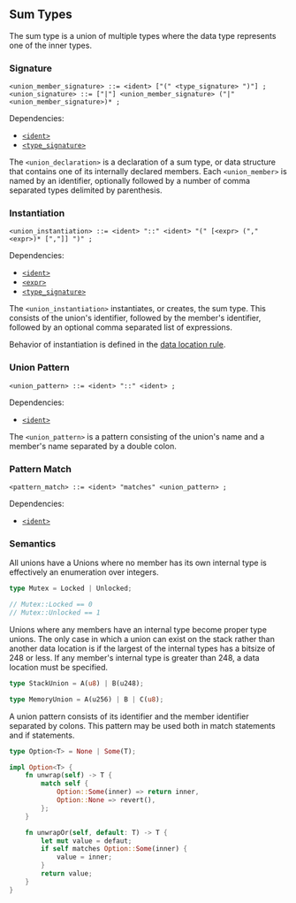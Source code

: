 ## Sum Types

The sum type is a union of multiple types where the data type represents one of the inner types.

### Signature

```ebnf
<union_member_signature> ::= <ident> ["(" <type_signature> ")"] ;
<union_signature> ::= ["|"] <union_member_signature> ("|" <union_member_signature>)* ;
```

Dependencies:

- [`<ident>`](../identifiers.md)
- [`<type_signature>`](assignment.md)

The `<union_declaration>` is a declaration of a sum type, or data structure that contains one of its
internally declared members. Each `<union_member>` is named by an identifier, optionally followed by
a number of comma separated types delimited by parenthesis.

### Instantiation

```ebnf
<union_instantiation> ::= <ident> "::" <ident> "(" [<expr> ("," <expr>)* [","]] ")" ;
```

Dependencies:

- [`<ident>`](../identifiers.md)
- [`<expr>`](../expressions.md)
- [`<type_signature>`](signature.md)

The `<union_instantiation>` instantiates, or creates, the sum type. This consists of the union's
identifier, followed by the member's identifier, followed by an optional comma separated list of
expressions.

Behavior of instantiation is defined in the [data location rule](../../semantics/data-locations.md).

### Union Pattern

```ebnf
<union_pattern> ::= <ident> "::" <ident> ;
```

Dependencies:

- [`<ident>`](../identifiers.md)

The `<union_pattern>` is a pattern consisting of the union's name and a member's name separated by a
double colon.

### Pattern Match

```ebnf
<pattern_match> ::= <ident> "matches" <union_pattern> ;
```

Dependencies:

- [`<ident>`](../identifiers.md)

### Semantics

All unions have a Unions where no member has its own internal type is effectively an enumeration over integers.

```rs
type Mutex = Locked | Unlocked;

// Mutex::Locked == 0
// Mutex::Unlocked == 1
```

Unions where any members have an internal type become proper type unions. The only case in which a
union can exist on the stack rather than another data location is if the largest of the internal
types has a bitsize of 248 or less. If any member's internal type is greater than 248, a data
location must be specified.

```rs
type StackUnion = A(u8) | B(u248);

type MemoryUnion = A(u256) | B | C(u8);
```

A union pattern consists of its identifier and the member identifier separated by colons. This
pattern may be used both in match statements and if statements.

```rs
type Option<T> = None | Some(T);

impl Option<T> {
    fn unwrap(self) -> T {
        match self {
            Option::Some(inner) => return inner,
            Option::None => revert(),
        };
    }

    fn unwrapOr(self, default: T) -> T {
        let mut value = defaut;
        if self matches Option::Some(inner) {
            value = inner;
        }
        return value;
    }
}
```

